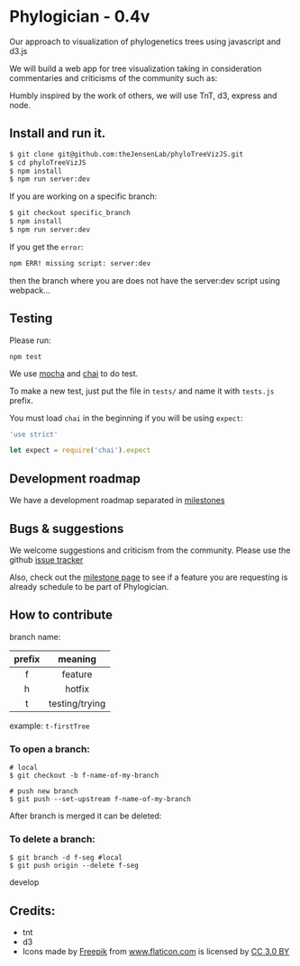 # Phylogician - 0.4v
Our approach to visualization of phylogenetics trees using javascript and d3.js

We will build a web app for tree visualization taking in consideration commentaries and criticisms of the community such as:



Humbly inspired by the work of others, we will use TnT, d3, express and node.

## Install and run it.

```bash
$ git clone git@github.com:theJensenLab/phyloTreeVizJS.git
$ cd phyloTreeVizJS
$ npm install
$ npm run server:dev
```

If you are working on a specific branch:

```bash
$ git checkout specific_branch
$ npm install
$ npm run server:dev
```

If you get the `error`:

```bash
npm ERR! missing script: server:dev
```

then the branch where you are does not have the server:dev script using webpack...

## Testing

Please run:
```
npm test
```

We use [mocha](mochajs.org) and [chai](chaijs.com) to do test.

To make a new test, just put the file in `tests/` and name it with `tests.js` prefix.

You must load `chai` in the beginning if you will be using `expect`:

```js
'use strict'

let expect = require('chai').expect
```

## Development roadmap
We have a development roadmap separated in [milestones](https://github.com/theJensenLab/phyloTreeVizJS/blob/develop/Milestone.md) 


## Bugs & suggestions
We welcome suggestions and criticism from the community. Please use the github [issue tracker](https://github.com/theJensenLab/phyloTreeVizJS/issues)

Also, check out the [milestone page](https://github.com/theJensenLab/phyloTreeVizJS/blob/develop/Milestone.md) to see if a feature you are requesting is already schedule to be part of Phylogician.


## How to contribute
branch name:

|prefix| meaning |
|:--:|:--:|
|f | feature |
|h | hotfix |
|t | testing/trying |

example:
`t-firstTree`

### To open a branch:
```
# local
$ git checkout -b f-name-of-my-branch

# push new branch
$ git push --set-upstream f-name-of-my-branch

```


After branch is merged it can be deleted:

### To delete a branch:
```
$ git branch -d f-seg #local
$ git push origin --delete f-seg
```


develop

## Credits:

- tnt
- d3
- Icons made by <a href="http://www.freepik.com" title="Freepik">Freepik</a> from <a href="http://www.flaticon.com" title="Flaticon">www.flaticon.com</a> is licensed by <a href="http://creativecommons.org/licenses/by/3.0/" title="Creative Commons BY 3.0" target="_blank">CC 3.0 BY</a></div> 
